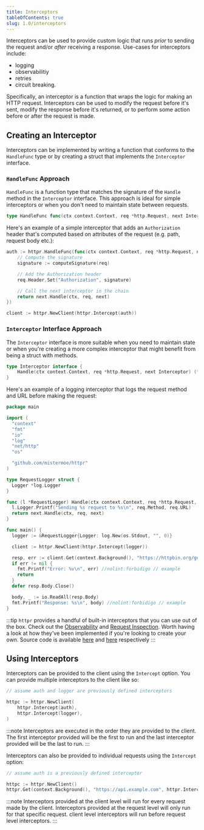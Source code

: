 ```yaml
---
title: Interceptors
tableOfContents: true
slug: 1.0/interceptors
---
```


Interceptors can be used to provide custom logic that runs *prior* to sending the request and/or *after* receiving a response. Use-cases for interceptors include:

* logging
* observabilitiy
* retries
* circuit breaking.

Specifically, an interceptor is a function that wraps the logic for making an HTTP request. Interceptors can be used to modify the request before it's sent, modify the response before it's returned, or to perform some action before or after the request is made.

## Creating an Interceptor

Interceptors can be implemented by writing a function that conforms to the `HandleFunc` type or by creating a struct that implements the `Interceptor` interface.

### `HandleFunc` Approach

`HandleFunc` is a function type that matches the signature of the `Handle` method in the `Interceptor` interface. This approach is ideal for simple interceptors or when you don't need to maintain state between requests.

```go
type HandleFunc func(ctx context.Context, req *http.Request, next Interceptor) (*http.Response, error)
```

Here's an example of a simple interceptor that adds an `Authorization` header that's computed based on attributes of the request (e.g. path, request body etc.):

```go
auth := httpr.HandleFunc(func(ctx context.Context, req *http.Request, next httpr.Interceptor) (*http.Response, error) {
    // Compute the signature
    signature := computeSignature(req)

    // Add the Authorization header
    req.Header.Set("Authorization", signature)

    // Call the next interceptor in the chain
    return next.Handle(ctx, req, next)
})

client := httpr.NewClient(httpr.Intercept(auth))
```

### `Interceptor` Interface Approach

The `Interceptor` interface is more suitable when you need to maintain state or when you're creating a more complex interceptor that might benefit from being a struct with methods.

```go
type Interceptor interface {
    Handle(ctx context.Context, req *http.Request, next Interceptor) (*http.Response, error)
}
```

Here's an example of a logging interceptor that logs the request method and URL before making the request:

```go
package main

import (
  "context"
  "fmt"
  "io"
  "log"
  "net/http"
  "os"

  "github.com/mistermoe/httpr"
)

type RequestLogger struct {
  Logger *log.Logger
}

func (l *RequestLogger) Handle(ctx context.Context, req *http.Request, next httpr.Interceptor) (*http.Response, error) {
  l.Logger.Printf("Sending %s request to %s\n", req.Method, req.URL)
  return next.Handle(ctx, req, next)
}

func main() {
  logger := &RequestLogger{Logger: log.New(os.Stdout, "", 0)}

  client := httpr.NewClient(httpr.Intercept(logger))

  resp, err := client.Get(context.Background(), "https://httpbin.org/get")
  if err != nil {
    fmt.Printf("Error: %v\n", err) //nolint:forbidigo // example
    return
  }
  defer resp.Body.Close()

  body, _ := io.ReadAll(resp.Body)
  fmt.Printf("Response: %s\n", body) //nolint:forbidigo // example
}
```

:::tip
`httpr` provides a handful of built-in interceptors that you can use out of the box. Check out the [Observability](/1.0/observability) and [Request Inspection](/1.0/inspect). Worth having a look at how they've been implemented if you're looking to create your own. Source code is available [here](https://github.com/mistermoe/httpr/blob/main/observer.go) and [here](https://github.com/mistermoe/httpr/blob/main/inspect.go) respectively
:::

## Using Interceptors

Interceptors can be provided to the client using the `Intercept` option. You can provide multiple interceptors to the client like so:

```go
// assume auth and logger are previously defined interceptors

httpc := httpr.NewClient(
    httpr.Intercept(auth),
    httpr.Intercept(logger),
)
```

:::note
Interceptors are executed in the order they are provided to the client. The first interceptor provided will be the first to run and the last interceptor provided will be the last to run.
:::

Interceptors can also be provided to individual requests using the `Intercept` option:

```go
// assume auth is a previously defined interceptor

httpc := httpr.NewClient()
httpr.Get(context.Background(), "https://api.example.com", httpr.Intercept(auth))
```

:::note
Interceptors provided at the client level will run for every request made by the client. Interceptors provided at the request level will only run for that specific request. client level interceptors will run before request level interceptors.
:::
